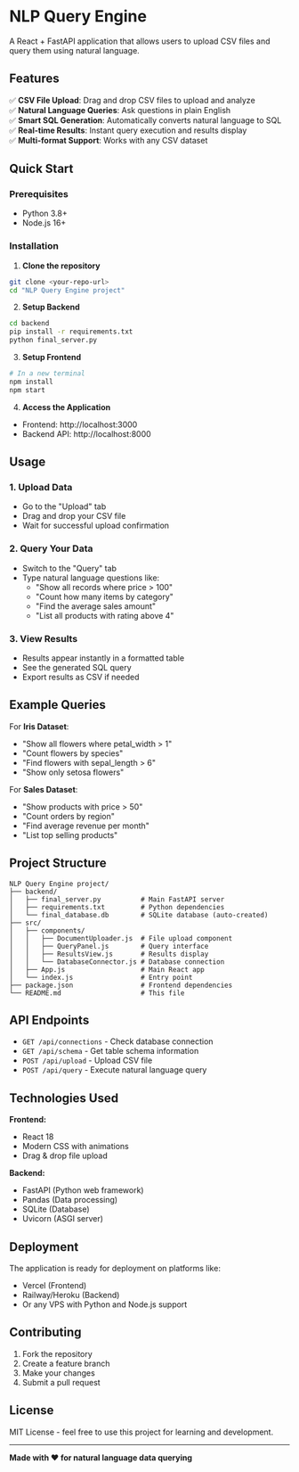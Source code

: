 # NLP Query Engine

A React + FastAPI application that allows users to upload CSV files and query them using natural language.

## Features

✅ **CSV File Upload**: Drag and drop CSV files to upload and analyze  
✅ **Natural Language Queries**: Ask questions in plain English  
✅ **Smart SQL Generation**: Automatically converts natural language to SQL  
✅ **Real-time Results**: Instant query execution and results display  
✅ **Multi-format Support**: Works with any CSV dataset  

## Quick Start

### Prerequisites
- Python 3.8+
- Node.js 16+

### Installation

1. **Clone the repository**
```bash
git clone <your-repo-url>
cd "NLP Query Engine project"
```

2. **Setup Backend**
```bash
cd backend
pip install -r requirements.txt
python final_server.py
```

3. **Setup Frontend**
```bash
# In a new terminal
npm install
npm start
```

4. **Access the Application**
- Frontend: http://localhost:3000
- Backend API: http://localhost:8000

## Usage

### 1. Upload Data
- Go to the "Upload" tab
- Drag and drop your CSV file
- Wait for successful upload confirmation

### 2. Query Your Data
- Switch to the "Query" tab
- Type natural language questions like:
  - "Show all records where price > 100"
  - "Count how many items by category"
  - "Find the average sales amount"
  - "List all products with rating above 4"

### 3. View Results
- Results appear instantly in a formatted table
- See the generated SQL query
- Export results as CSV if needed

## Example Queries

For **Iris Dataset**:
- "Show all flowers where petal_width > 1"
- "Count flowers by species"
- "Find flowers with sepal_length > 6"
- "Show only setosa flowers"

For **Sales Dataset**:
- "Show products with price > 50"
- "Count orders by region"
- "Find average revenue per month"
- "List top selling products"

## Project Structure

```
NLP Query Engine project/
├── backend/
│   ├── final_server.py          # Main FastAPI server
│   ├── requirements.txt         # Python dependencies
│   └── final_database.db        # SQLite database (auto-created)
├── src/
│   ├── components/
│   │   ├── DocumentUploader.js  # File upload component
│   │   ├── QueryPanel.js        # Query interface
│   │   ├── ResultsView.js       # Results display
│   │   └── DatabaseConnector.js # Database connection
│   ├── App.js                   # Main React app
│   └── index.js                 # Entry point
├── package.json                 # Frontend dependencies
└── README.md                    # This file
```

## API Endpoints

- `GET /api/connections` - Check database connection
- `GET /api/schema` - Get table schema information
- `POST /api/upload` - Upload CSV file
- `POST /api/query` - Execute natural language query

## Technologies Used

**Frontend:**
- React 18
- Modern CSS with animations
- Drag & drop file upload

**Backend:**
- FastAPI (Python web framework)
- Pandas (Data processing)
- SQLite (Database)
- Uvicorn (ASGI server)

## Deployment

The application is ready for deployment on platforms like:
- Vercel (Frontend)
- Railway/Heroku (Backend)
- Or any VPS with Python and Node.js support

## Contributing

1. Fork the repository
2. Create a feature branch
3. Make your changes
4. Submit a pull request

## License

MIT License - feel free to use this project for learning and development.

---

**Made with ❤️ for natural language data querying**
